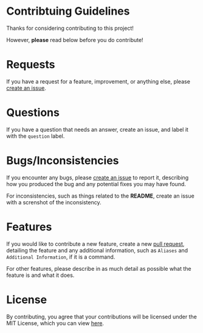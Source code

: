 # Contribtuing Guidelines

Thanks for considering contributing to this project!

However, **please** read below before you do contribute!

# Requests
If you have a request for a feature, improvement, or anything else, please [create an issue](https://github.com/inttter/mdbadges-cli/issues).

# Questions
If you have a question that needs an answer, create an issue, and label it with the ```question``` label.

# Bugs/Inconsistencies
If you encounter any bugs, please [create an issue](https://github.com/inttter/mdbadges-cli/issues) to report it, describing how you produced the bug and any potential fixes you may have found.

For inconsistencies, such as things related to the **README**, create an issue with a screnshot of the inconsistency.

# Features
If you would like to contribute a new feature, create a new [pull request](https://github.com/inttter/mdbadges-cli/pulls), detailing the feature and any additional information, such as ```Aliases``` and ```Additional Information```, if it is a command. 

For other features, please describe in as much detail as possible what the feature is and what it does.

# License

By contributing, you agree that your contributions will be licensed under the MIT License, which you can view [here](LICENSE).
